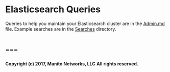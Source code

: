 # Elasticsearch Queries
Queries to help you maintain your Elasticsearch cluster are in the [Admin.md](Admin.md) file. Example searches are in the [Searches](./Searches) directory.

# ---
**Copyright (c) 2017, Manito Networks, LLC**
**All rights reserved.**